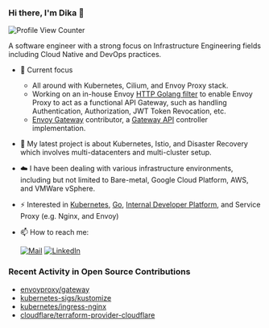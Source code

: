 ### Hi there, I'm Dika 👋

![Profile View Counter](https://komarev.com/ghpvc/?username=ardikabs)

A software engineer with a strong focus on Infrastructure Engineering fields including Cloud Native and DevOps practices.

- :rocket: Current focus

  - All around with Kubernetes, Cilium, and Envoy Proxy stack.
  - Working on an in-house Envoy [HTTP Golang filter](https://www.envoyproxy.io/docs/envoy/latest/configuration/http/http_filters/golang_filter) to enable Envoy Proxy to act as a functional API Gateway, such as handling Authentication, Authorization, JWT Token Revocation, etc.
  - [Envoy Gateway](https://github.com/envoyproxy/gateway) contributor, a [Gateway API](https://gateway-api.sigs.k8s.io/) controller implementation.
- :seedling: My latest project is about Kubernetes, Istio, and Disaster Recovery which involves multi-datacenters and multi-cluster setup.
- ☁️ I have been dealing with various infrastructure environments, including but not limited to Bare-metal, Google Cloud Platform, AWS, and VMWare vSphere.
- :zap: Interested in [Kubernetes](https://kubernetes.io), [Go](https://golang.org), [Internal Developer Platform](https://internaldeveloperplatform.org/), and Service Proxy (e.g. Nginx, and Envoy)
- 📫 How to reach me:

    [![Mail](https://img.shields.io/static/v1?label=%20&message=me@ardikabs.com&logo=gmail&style=flat&labelColor=white)](mailto:me@ardikabs.com)
    [![LinkedIn](https://img.shields.io/static/v1?label=%20&message=LinkedIn&color=blue&logo=LinkedIn&style=flat&labelColor=blue)](https://www.linkedin.com/in/ardikabs/)

### Recent Activity in Open Source Contributions

- [envoyproxy/gateway](https://github.com/envoyproxy/gateway/commits?author=ardikabs)
- [kubernetes-sigs/kustomize](https://github.com/kubernetes-sigs/kustomize/commits?author=ardikabs)
- [kubernetes/ingress-nginx](https://github.com/kubernetes/ingress-nginx/commits?author=ardikabs)
- [cloudflare/terraform-provider-cloudflare](https://github.com/cloudflare/terraform-provider-cloudflare/commits/master/?author=ardikabs)
